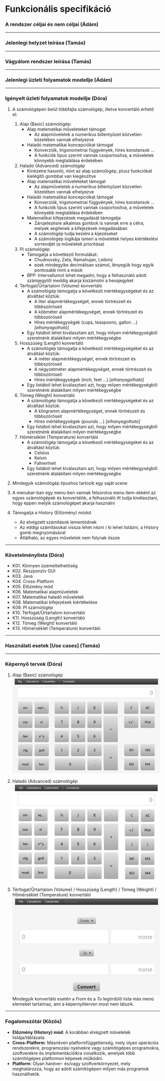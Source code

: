 # Funkcionális specifikáció  


### A rendszer céljai és nem céljai (Ádám)


---


### Jelenlegi helyzet leírása (Tamás)


---


### Vágyálom rendszer leírása (Tamás)


---


### Jelenlegi üzleti folyamatok modellje (Ádám)


---


### Igényelt üzleti folyamatok modellje (Dóra)

1. A számológépen belül többfajta számológép, illetve konvertáló érhető el:
    1. Alap (Basic) számológép:
        * Alap matematikai műveleteket támogat
            - Az alapműveletek a numerikus billentyűzet közvetlen közelében vannak elhelyezve
        * Haladó matematikai koncepciókat támogat
            - Konverziók, trigonometriai függvények, híres konstansok ...
            - A funkciók típus szerint vannak csoportosítva, a műveletek könnyebb megtalálása érdekében
    2. Haladó (Advanced) számológép
        * Kinézetre hasonló, mint az alap számológép, plusz funkciókat kielégítő gombbal van kiegészítve
        * Alap matematikai műveleteket támogat
            - Az alapműveletek a numerikus billentyűzet közvetlen közelében vannak elhelyezve
        * Haladó matematikai koncepciókat támogat
            - Konverziók, trigonometriai függvények, híres konstansok ...
            - A funkciók típus szerint vannak csoportosítva, a műveletek könnyebb megtalálása érdekében
        * Matematikai kifejezések megadását támogatja
            - Zárojelezésre alkalmas gombok is vannak erre a célra, melyek segítenek a kifejezések megadásában
            - A számológép tudja kezelni a kijezéseket
            - A számológép logikája ismeri a műveletek helyes kiértékelési sorrendjét (a műveletek prioritása)
    3. PI számológép
        * Támogatja a következő formulákat:
            - Chudnovsky, Zeta, Ramahujan, Leibniz
            - ezek mindegyike decimálisan számol, lényegük hogy egyik pontosabb mint a másik
        * BPP: Intervallumot lehet megadni, hogy a felhasználó adott számjegytől meddig akarja kiszámolni a hexajegyket
    4. Térfogat/Űrtartalom (Volume) konvertáló
        * A számológép támogatja a következő mértékegységeket és az átváltást köztük:
            - A liter alapmértékegységet, ennek törtrészeit és többszöröseit
            - A köbméter alapmértékegységet, ennek törtrészeit és többszöröseit
            - Híres mértékegységek (cups, teaspoons, gallon ...)  *[elhanyagolható]*
        * Egy listából lehet kiválasztani azt, hogy milyen mértékegységből szeretnénk átalakítani milyen mértékegységbe
    5. Hosszúség (Length) konvertáló    
        * A számológép támogatja a következő mértékegységeket és az átváltást köztük:
            - A méter alapmértékegységet, ennek törtrészeit és többszöröseit
            - A négyzetméter alapmértékegységet, ennek törtrészeit és többszöröseit
            - Híres mértékegységek (inch, feet ...)  *[elhanyagolható]*
        * Egy listából lehet kiválasztani azt, hogy milyen mértékegységből szeretnénk átalakítani milyen mértékegységbe
    6. Tömeg (Weight) konvertáló
        * A számológép támogatja a következő mértékegységeket és az átváltást köztük:
            - A kilogramm alapmértékegységet, ennek törtrészeit és többszöröseit
            - Híres mértékegységek (pounds ...)  *[elhanyagolható]*
        * Egy listából lehet kiválasztani azt, hogy milyen mértékegységből szeretnénk átalakítani milyen mértékegységbe
     7. Hőmérséklet (Temperature) konvertáló
        * A számológép támogatja a következő mértékegységeket és az átváltást köztük:
            - Celsius
            - Kelvin
            - Fahrenheit
        * Egy listából lehet kiválasztani azt, hogy milyen mértékegységből szeretnénk átalakítani milyen mértékegységbe

2. Mindegyik számológép típushoz tartozik egy saját scene

3. A menubar-ban egy menu-ben vannak felsorolva menu item-ekként az egyes számológépek és konvertálók, a felhasználó itt tudja kivélasztani, hogy éppen melyik számológépet akarja használni

4. Támogatja a History (Előzmény) módot
    - Az elvégzett számítások lementódnek
    - Az eddigi számításokat vissza lehet nézni / ki lehet listázni, a History gomb megnyomásával
    - Átlátható, az egyes műveletek nem folynak össze 


---


### Követelménylista (Dóra)

- K01. Könnyen üzemeltethetőség
- K02. Reszponzív GUI
- K03. Java
- K04. Cross-Platform
- K05. Előzmény mód
- K06. Matematikai alapműveletek
- K07. Matematikai haladó műveletek
- K08. Matematikai kifejezések kiértékelése
- K09. PI számológép
- K10. Térfogat/Űrtartalom konvertáló
- K11. Hosszúség (Length) konvertáló
- K12. Tömeg (Weight) konvertáló
- K13. Hőmérséklet (Temperature) konvertáló

---


### Használati esetek [Use cases] (Tamás)


---


### Képernyő tervek (Dóra)

1. Alap (Basic) számológép 
![Basic Calculator](./previews/basicCalculator.png)

2. Haladó (Advanced) számológép
![Advanced Calculator](./previews/advancedCalculator.png)

3. Térfogat/Űrtartalom (Volume) / Hosszúség (Length) / Tömeg (Weight) / Hőmérséklet (Temperature) konvertáló
![Volume Converter](./previews/volumeConverter.png)
Mindegyik konvertáló esetén a *From* és a *To* legördülő lista más menü elemeket tartalmaz, ami a képernyőterven most nem látszik.


---


### Fogalomszótár (Közös)

* **Előzmény (History) mód**: A korábban elvégzett műveletek listája/táblázata.
* **Cross-Platform**: Másnéven platformfüggetlenség, mely olyan operációs rendszerekre, programozási nyelvekre vagy számítógépes programokra, szoftverekre és implementációikra vonatkozik, amelyek több számítógépes platformon képesek mülködni. 
* **Platform**: Olyan hardver- és/vagy szoftverkörnyezet, mely meghatározza, hogy az adott számítógépen milyen más programok használhatók.


